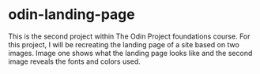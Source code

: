 # odin-landing-page

This is the second project within The Odin Project foundations course. For this project, I will be recreating the landing page of a site based on two images. Image one shows what the landing page looks like and the second image reveals the fonts and colors used.
